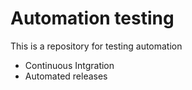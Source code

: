 # Automation testing

This is a repository for testing automation

- Continuous Intgration
- Automated releases
